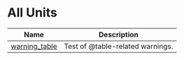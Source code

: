 # All Units


| Name | Description |
|---|---|
| [warning_table](warning_table.md) | Test of @table-related warnings. |


